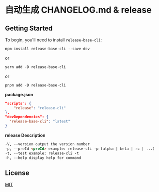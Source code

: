 # 自动生成 CHANGELOG.md & release

## Getting Started

To begin, you'll need to install `release-base-cli`:

```js
npm install release-base-cli --save-dev
```

or

```js
yarn add -D release-base-cli
```

or

```js
pnpm add -D release-base-cli
```

**package.json**

```json
"scripts": {
    "release": "release-cli"
},
"devDependencies": {
  "release-base-cli": "latest"
}
```

**release Description**

```markdown
-V, --version output the version number
-p, --preId <preId> example: release-cli -p (alpha | beta | rc | ...)
-t, --test example: release-cli -t
-h, --help display help for command
```

## License

[MIT](./LICENSE)
